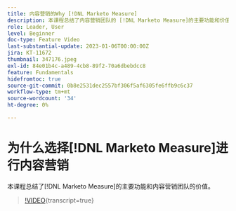 ```yaml
---
title: 内容营销的Why [!DNL Marketo Measure]
description: 本课程总结了内容营销团队的 [!DNL Marketo Measure]的主要功能和价值。
role: Leader, User
level: Beginner
doc-type: Feature Video
last-substantial-update: 2023-01-06T00:00:00Z
jira: KT-11672
thumbnail: 347176.jpeg
exl-id: 84e01b4c-a489-4cb8-89f2-70a6dbebdcc8
feature: Fundamentals
hidefromtoc: true
source-git-commit: 0b8e2531dec2557bf306f5af6305fe6ffb9c6c37
workflow-type: tm+mt
source-wordcount: '34'
ht-degree: 0%

---
```


# 为什么选择[!DNL Marketo Measure]进行内容营销

本课程总结了[!DNL Marketo Measure]的主要功能和内容营销团队的价值。

>[!VIDEO](https://video.tv.adobe.com/v/3431566/?learn=on&captions=chi_hans){transcript=true}
